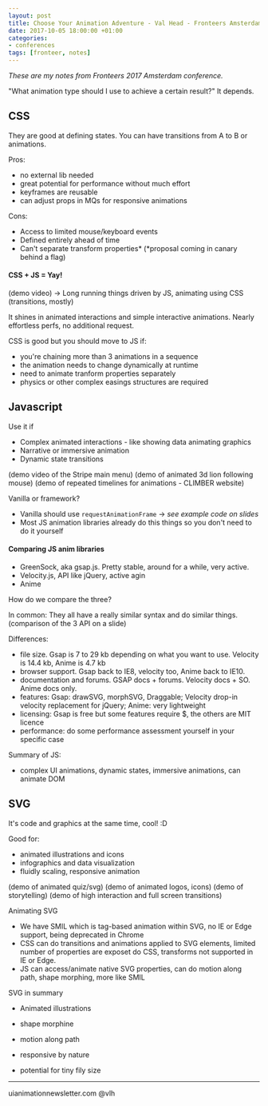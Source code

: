 ```yaml
---
layout: post
title: Choose Your Animation Adventure - Val Head - Fronteers Amsterdam 2017
date: 2017-10-05 18:00:00 +01:00
categories:
- conferences
tags: [fronteer, notes]
---
```


_These are my notes from Fronteers 2017 Amsterdam conference._

"What animation type should I use to achieve a certain result?" It depends.

## CSS 

They are good at defining states. You can have transitions from A to B or animations.

Pros: 
- no external lib needed
- great potential for performance without much effort
- keyframes are reusable
- can adjust props in MQs for responsive animations

Cons:
- Access to limited mouse/keyboard events
- Defined entirely ahead of time
- Can't separate transform properties* (*proposal coming in canary behind a flag)

#### CSS + JS = Yay!

(demo video) -> Long running things driven by JS, animating using CSS (transitions, mostly)

It shines in animated interactions and simple interactive animations. Nearly effortless perfs, no additional request.

CSS is good but you should move to JS if:

- you're chaining more than 3 animations in a sequence
- the animation needs to change dynamically at runtime
- need to animate tranform properties separately
- physics or other complex easings structures are required

## Javascript

Use it if

- Complex animated interactions - like showing data animating graphics
- Narrative or immersive animation 
- Dynamic state transitions

(demo video of the Stripe main menu)
(demo of animated 3d lion following mouse)
(demo of repeated timelines for animations - CLIMBER website)

Vanilla or framework?

- Vanilla should use `requestAnimationFrame` -> _see example code on slides_
- Most JS animation libraries already do this things so you don't need to do it yourself

#### Comparing JS anim libraries

- GreenSock, aka gsap.js. Pretty stable, around for a while, very active.
- Velocity.js, API like jQuery, active agin
- Anime

How do we compare the three?

In common: They all have a really similar syntax and do similar things. (comparison of the 3 API on a slide)

Differences:
- file size. Gsap is 7 to 29 kb depending on what you want to use. Velocity is 14.4 kb, Anime is 4.7 kb
- browser support. Gsap back to IE8, velocity too, Anime back to IE10.
- documentation and forums. GSAP docs + forums. Velocity docs + SO. Anime docs only.
- features: Gsap: drawSVG, morphSVG, Draggable; Velocity drop-in velocity replacement for jQuery; Anime: very lightweight
- licensing: Gsap is free but some features require $, the others are MIT licence
- performance: do some performance assessment yourself in your specific case

Summary of JS:

- complex UI animations, dynamic states, immersive animations, can animate DOM

## SVG

It's code and graphics at the same time, cool! :D

Good for:
- animated illustrations and icons
- infographics and data visualization
- fluidly scaling, responsive animation

(demo of animated quiz/svg)
(demo of animated logos, icons)
(demo of storytelling)
(demo of high interaction and full screen transitions)

Animating SVG
- We have SMIL which is tag-based animation within SVG, no IE or Edge support, being deprecated in Chrome
- CSS can do transitions and animations applied to SVG elements, limited number of properties are exposet do CSS, transforms not supported in IE or Edge.
- JS can access/animate native SVG properties, can do motion along path, shape morphing, more like SMIL

SVG in summary

- Animated illustrations
- shape morphine
- motion along path

- responsive by nature
- potential for tiny fily size

---

uianimationnewsletter.com
@vlh
